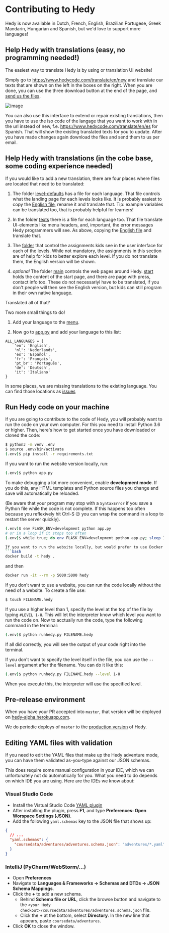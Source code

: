 Contributing to Hedy
======================

Hedy is now available in Dutch, French, English, Brazilian Portugese, Greek Mandarin, Hungarian and Spanish, but we'd love to support more languages!

Help Hedy with translations (easy, no programming needed!)
------------

The easiest way to translate Hedy is by using or translation UI website!

Simply go to https://www.hedycode.com/translate/en/new and translate our texts that are shown on the left in the boxes on the right. When you are done, you can use the three download button at the end of the page, and [send us the files](mailto:hedy@felienne.com).

![image](https://user-images.githubusercontent.com/1003685/116811756-3ed55f80-ab4b-11eb-881a-85677a30ef5e.png)

You can also use this interface to extend or repair existing translations, then you have to use the iso code of the langage that you want to work with in the url instead of new, f.e. https://www.hedycode.com/translate/en/es for Spanish. That will show the existing translated texts for you to update. After you have made changes again download the files and send them to us per email.


Help Hedy with translations (in the cobe base, some coding experience needed)
------------

If you would like to add a new translation, there are four places where files are located that need to be translated:

1) The folder [level-defaults](https://github.com/Felienne/hedy/blob/master/coursedata/level-defaults/) has a file for each language. That file controls what the landing page for each levels looks like. It is probably easiest to copy the [English file](https://github.com/Felienne/hedy/blob/master/coursedata/level-defaults/en.yaml), rename it and translate that. Tip: example variables can be translated too, that is probably helpful for learners!

2) In the folder [texts](https://github.com/Felienne/hedy/tree/master/coursedata/texts) there is a file for each language too. That file translate UI-elements like menu headers, and, important, the error messages Hedy programmers will see. As above, copying the [English file](https://github.com/Felienne/hedy/blob/master/coursedata/texts/en.yaml) and translate that.

3) The [folder](https://github.com/Felienne/hedy/tree/master/coursedata/adventures) that control the assignments kids see in the user interface for each of the levels. While not mandatory, the assignments in this section are of help for kids to better explore each level. If you do not translate them, the English version will be shown.

4) *optional* The folder [main](https://github.com/Felienne/hedy/tree/master/main) controls the web pages around Hedy. [start](https://github.com/Felienne/hedy/blob/master/main/start-en.md) holds the content of the start page, and there are page with press, contact info too. These do not necessariyl have to be translated, if you don't people will then see the English version, but kids can still program in their own native language.


Translated all of that?

Two more small things to do!

1) Add your language to the [menu](https://github.com/Felienne/hedy/blob/master/main/menu.json).

2) Now go to [app.py](https://github.com/Felienne/hedy/blob/master/app.py) and add your language to this list:

```
ALL_LANGUAGES = {
    'en': 'English',
    'nl': 'Nederlands',
    'es': 'Español',
    'fr': 'Français',
    'pt_br': 'Português',
    'de': 'Deutsch',
    'it': 'Italiano'
}
```

In some places, we are missing translations to the existing language. You can find those locations as [issues](https://github.com/Felienne/hedy/issues?q=is%3Aissue+is%3Aopen+label%3A%22translation+needed%22)


Run Hedy code on your machine
------------

If you are going to contribute to the code of Hedy, you will probably want to run the code on your own computer. For this you need to install Python 3.6 or higher. Then, here's how to get started once you have downloaded or cloned the code:

```bash
$ python3 -m venv .env
$ source .env/bin/activate
(.env)$ pip install -r requirements.txt
```

If you want to run the website version locally, run:
```bash
(.env)$ python app.py
```

To make debugging a lot more convenient, enable **development mode**. If you do this, any HTML templates and Python
source files you change and save will automatically be reloaded.

(Be aware that your program may stop with a `SyntaxError` if you save a Python file
while the code is not complete. If this happens too often because you reflexively hit Ctrl-S 😉
you can wrap the command in a loop to restart the server quickly).


```bash
(.env)$ env FLASK_ENV=development python app.py
# or in a loop if it stops too often
(.env)$ while true; do env FLASK_ENV=development python app.py; sleep 1; done

If you want to run the website locally, but would prefer to use Docker instead of installing python, you can build a container image and run it like so:
```bash
docker build -t hedy .
```
and then
```bash
docker run -it --rm -p 5000:5000 hedy
```

If you don't want to use a website, you can run the code locally without the need of a website. To create a file use:
```bash
$ touch FILENAME.hedy
```
If you use a higher level than 1, specify the level at the top of the file by typing ```#LEVEL 1-8```. This will let the interpreter know which level you want to run the code on. Now to acctually run the code, type the following command in the terminal:
```bash
(.env)$ python runhedy.py FILENAME.hedy
```
If all did correctly, you will see the output of your code right into the terminal.

If you don't want to specify the level itself in the file, you can use the ```--level``` argument after the filename. You can do it like this:
```bash
(.env)$ python runhedy.py FILENAME.hedy --level 1-8
```
When you execute this, the interpreter will use the specified level.

Pre-release environment
-----------------------

When you have your PR accepted into `master`, that version will be deployed on [hedy-alpha.herokuapp.com](https://hedy-alpha.herokuapp.com).

We do periodic deploys of `master` to the [production version](https://hedycode.com) of Hedy.

Editing YAML files with validation
----------------------------------

If you need to edit the YAML files that make up the Hedy adventure mode,
you can have them validated as-you-type against our JSON schemas.

This does require some manual configuration in your IDE, which we can
unfortunately not do automatically for you. What you need to do depends
on which IDE you are using. Here are the IDEs we know about:

### Visual Studio Code

* Install the Vistual Studio Code [YAML plugin](https://marketplace.visualstudio.com/items?itemName=redhat.vscode-yaml)
* After installing the plugin, press **F1**, and type **Preferences: Open Worspace Settings (JSON)**.
* Add the following `yaml.schemas` key to the JSON file that shows up:

```json
{
  // ...
  "yaml.schemas": {
    "coursedata/adventures/adventures.schema.json": "adventures/*.yaml"
  }
}
```

### IntelliJ (PyCharm/WebStorm/...)

* Open **Preferences**
* Navigate to **Languages & Frameworks → Schemas and DTDs → JSON Schema Mappings**.
* Click the **+** to add a new schema.
  * Behind **Schema file or URL**, click the browse button and navigate to the `<your Hedy checkout>/coursedata/adventures/adventures.schema.json` file.
  * Click the **+** at the bottom, select **Directory**. In the new line that appears, paste `coursedata/adventures`.
* Click **OK** to close the window.
